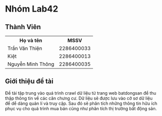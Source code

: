 # Nhóm Lab42
## Thành Viên
<table>
<tr>
	<th> Họ và tên </th>
	<th> MSSV </th>
</tr>
<tr>
	<td>
	    Trần Văn Thiện
	</td>
	<td>
	    2286400033
	</td>
</tr>
	<tr>
	<td>
	    Kiệt
	</td>
	<td>
	    2286400013
	</td>
	</tr>
<tr>
	<td>
	 Nguyễn Minh   Thông
	</td>
	<td>
	    2286400035
	</td>
</tr>
</table>

## Giới thiệu đề tài
Đề tài tập trung vào quá trình crawl dữ liệu từ trang web batdongsan để thu thập thông tin về các căn chưng cư. 
Dữ liệu sẽ được lưu vào cở sơ dữ liệu để dể dàng quản lí và truy cập. Sau đó sẽ phân tích những thông tin hữu ích phục
vụ cho quá trình mua bán cũng như phân tích thị trường bất động sản.

